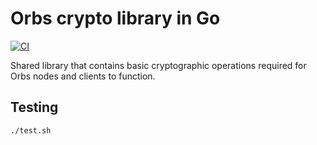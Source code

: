 # Orbs crypto library in Go

[![CI](https://circleci.com/gh/orbs-network/crypto-lib-go/tree/master.svg?style=svg)](https://circleci.com/gh/orbs-network/crypto-lib-go/tree/master)

Shared library that contains basic cryptographic operations required for Orbs nodes and clients to function.

## Testing

`./test.sh`


